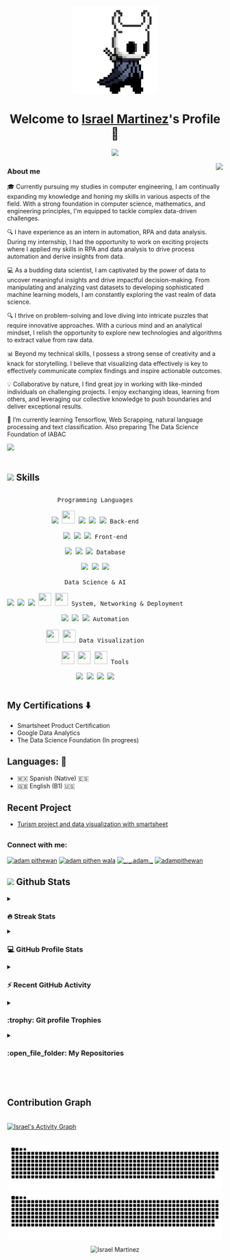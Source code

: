 <p align="center">
  <br>
  <samp>
   

</samp>

  <img src="https://raw.githubusercontent.com/TanZng/TanZng/master/assets/hollor_knight3.gif" width="200"/>

</p>

<p align="center">
  <h1 align="center">Welcome to <a href="https://github.com/Israwss">Israel Martinez</a>'s Profile 👋</h1>
</p>
<p align="center">
  <a align="center" href="https://github.com/DenverCoder1/readme-typing-svg"><img src="https://readme-typing-svg.herokuapp.com?&font=IBM+Plex+Sans&color=F72EE2&size=25&lines=Welcome+to+my+GitHub+Profile!;I'm+a+Computer+Engineering+Student;Aspiring+Data+Scientist" /></a>
</p>

<img align="right" src="https://media.giphy.com/media/M9gbBd9nbDrOTu1Mqx/giphy.gif">


<h3><b>About me</b></h3>

<p>🎓 Currently pursuing my studies in computer engineering, I am continually expanding my knowledge and honing my skills in various aspects of the field. With a strong foundation in computer science, mathematics, and engineering principles, I'm equipped to tackle complex data-driven challenges.

🔍 I have experience as an intern in automation, RPA and data analysis. During my internship, I had the opportunity to work on exciting projects where I applied my skills in RPA and data analysis to drive process automation and derive insights from data.

💻 As a budding data scientist, I am captivated by the power of data to uncover meaningful insights and drive impactful decision-making. From manipulating and analyzing vast datasets to developing sophisticated machine learning models, I am constantly exploring the vast realm of data science.

🔍 I thrive on problem-solving and love diving into intricate puzzles that require innovative approaches. With a curious mind and an analytical mindset, I relish the opportunity to explore new technologies and algorithms to extract value from raw data.

📊 Beyond my technical skills, I possess a strong sense of creativity and a knack for storytelling. I believe that visualizing data effectively is key to effectively communicate complex findings and inspire actionable outcomes.

💡 Collaborative by nature, I find great joy in working with like-minded individuals on challenging projects. I enjoy exchanging ideas, learning from others, and leveraging our collective knowledge to push boundaries and deliver exceptional results.

🌱 I’m currently learning Tensorflow, Web Scrapping, natural language processing and text classification. Also preparing The Data Science Foundation of IABAC		

</p>

<img src="https://user-images.githubusercontent.com/73097560/115834477-dbab4500-a447-11eb-908a-139a6edaec5c.gif"><br><br>

## <img src="https://media2.giphy.com/media/QssGEmpkyEOhBCb7e1/giphy.gif?cid=ecf05e47a0n3gi1bfqntqmob8g9aid1oyj2wr3ds3mg700bl&rid=giphy.gif" width ="25"><b> Skills</b>

<p style="display: inline-block;" align="center">
  <kbd>
    <kbd>Programming Languages</kbd>
    <br>
    <br>
    <img width="30px" src="https://cdn.jsdelivr.net/gh/devicons/devicon/icons/python/python-plain.svg" /> 
    <img width="30px" height="30px" src="https://www.r-project.org/logo/Rlogo.svg" /> 
    <img width="30px" src="https://cdn.jsdelivr.net/gh/devicons/devicon/icons/csharp/csharp-plain.svg" /> 
    <img width="30px" src="https://cdn.jsdelivr.net/gh/devicons/devicon/icons/java/java-plain.svg" /> 
    <img width="30px" src="https://cdn.jsdelivr.net/gh/devicons/devicon/icons/c/c-plain.svg" /> 
  </kbd>
  <kbd>
    <kbd>Back-end</kbd>
    <br>
    <br>
    <img width="30px" src="https://cdn.jsdelivr.net/gh/devicons/devicon/icons/dotnetcore/dotnetcore-original.svg" />
    <img width="30px" src="https://cdn.jsdelivr.net/gh/devicons/devicon/icons/dot-net/dot-net-original.svg" />
    <img width="30px" src="https://cdn.jsdelivr.net/gh/devicons/devicon/icons/sqlalchemy/sqlalchemy-plain.svg" />
  </kbd>
  <kbd>
    <kbd>Front-end</kbd>
    <br>
    <br>
    <img width="30px" src="https://cdn.jsdelivr.net/gh/devicons/devicon/icons/html5/html5-original.svg" /> 
    <img width="30px" src="https://cdn.jsdelivr.net/gh/devicons/devicon/icons/css3/css3-plain.svg" /> 
    <img width="30px" src="https://cdn.jsdelivr.net/gh/devicons/devicon/icons/javascript/javascript-original.svg" />
  </kbd>
  <kbd>
    <kbd>Database</kbd>
    <br>
    <br>
    <img width="30px" src="https://cdn.jsdelivr.net/gh/devicons/devicon/icons/mysql/mysql-plain.svg" />
    <img width="30px" src="https://cdn.jsdelivr.net/gh/devicons/devicon/icons/microsoftsqlserver/microsoftsqlserver-plain.svg" />
    <img width="30px" src="https://cdn.jsdelivr.net/gh/devicons/devicon/icons/mongodb/mongodb-plain.svg" />
  </kbd>
  <br>
  <br>
  <kbd>
    <kbd>Data Science & AI</kbd>
    <br>
    <br>
    <img width="30px" src="https://cdn.jsdelivr.net/gh/devicons/devicon/icons/tensorflow/tensorflow-original.svg" />
    <img width="30px" src="https://cdn.jsdelivr.net/gh/devicons/devicon/icons/numpy/numpy-original.svg" />
    <img width="30px" src="https://cdn.jsdelivr.net/gh/devicons/devicon/icons/pandas/pandas-original.svg" />
    <img width="30px" height="30px" src="https://www.vectorlogo.zone/logos/pytorch/pytorch-ar21.svg"/>
   <img width="30px" height="30px" src="https://upload.wikimedia.org/wikipedia/commons/0/05/Scikit_learn_logo_small.svg" />
  </kbd>
 
  <kbd>
    <kbd>System, Networking & Deployment</kbd>
    <br>
    <br>
    <img width="30px" src="https://cdn.jsdelivr.net/gh/devicons/devicon/icons/azure/azure-plain.svg" />
    <img width="30px" src="https://cdn.jsdelivr.net/gh/devicons/devicon/icons/git/git-plain.svg" />
    <img width="30px" src="https://cdn.jsdelivr.net/gh/devicons/devicon/icons/docker/docker-plain.svg" />
  </kbd>
  <kbd>
    <kbd>Automation</kbd>
    <br>
    <br>
    <img width="30px" height="30px"src="https://www.vectorlogo.zone/logos/zapier/zapier-ar21.svg" />
    <img width="30px" height="30px"src="https://upload.wikimedia.org/wikipedia/commons/6/6e/Blue_Prism_logo.svg" />
  </kbd>
   <kbd>
    <kbd>Data Visualization</kbd>
    <br>
    <br>
    <img width="30px" height="30px"src="https://cdn.worldvectorlogo.com/logos/tableau-software.svg" />
    <img width="30px" height="30px"src="https://cdn.worldvectorlogo.com/logos/r-studio-1.svg" />
     <img width="30px" height="30px"src="https://cdn.worldvectorlogo.com/logos/looker-1.svg" />
  </kbd>
  <kbd>
    <kbd>Tools</kbd>
    <br>
    <br>
    <img width="30px" src="https://cdn.jsdelivr.net/gh/devicons/devicon/icons/vscode/vscode-original.svg" />
    <img width="30px" src="https://cdn.jsdelivr.net/gh/devicons/devicon/icons/jupyter/jupyter-original.svg" />
    <img width="30px" src="https://www.vectorlogo.zone/logos/pytorch/pytorch-icon.svg" />
    <img width="30px" src="https://cdn.jsdelivr.net/gh/devicons/devicon/icons/visualstudio/visualstudio-plain.svg" />
  </kbd>
  
</p>

##



## My Certifications :arrow_down:

- Smartsheet Product Certification
- Google Data Analytics
- The Data Science Foundation (In progrees) 

##

## Languages: :speech_balloon:

- 🇲🇽 Spanish (Native) 🇪🇸
- 🇬🇧 English (B1) 🇺🇸
##

## Recent Project
<!-- BLOG-POST-LIST:START -->
- [Turism project and data visualization with smartsheet](https://app.smartsheet.com/b/publish?EQBCT=5c5b773810e24f1487bc9325095d5e27)
##


### Connect with me:
<p align="left">
  <a href="https://www.linkedin.com/in/israel-mart%C3%ADnez-jim%C3%A9nez-60225a1b0/" target="blank"><img align="center"
      src="https://raw.githubusercontent.com/rahuldkjain/github-profile-readme-generator/master/src/images/icons/Social/linked-in-alt.svg"
      alt="adam pithewan" height="30" width="40" /></a>
  <a href="https://www.facebook.com/there.is.only.dead.space.here" target="blank"><img align="center"
      src="https://raw.githubusercontent.com/rahuldkjain/github-profile-readme-generator/master/src/images/icons/Social/facebook.svg"
      alt="adam pithen wala" height="30" width="40" /></a>
  <a href="https://www.instagram.com/isra_cuellar12w/" target="blank"><img align="center"
      src="https://raw.githubusercontent.com/rahuldkjain/github-profile-readme-generator/master/src/images/icons/Social/instagram.svg"
      alt="_._.adam._" height="30" width="40" /></a>
 <a href="https://twitter.com/Isra12w" target="blank"><img align="center"
      src="https://raw.githubusercontent.com/rahuldkjain/github-profile-readme-generator/master/src/images/icons/Social/twitter.svg"
      alt="adampithewan" height="30" width="40" /></a>
</p>

##




## <picture> <img src = "https://github.com/7oSkaaa/7oSkaaa/blob/main/Images/Statistics.gif?raw=true" width = 50px>  </picture> Github Stats

<details><summary><h3> 🔥 Streak Stats</h3></summary>

----	

<p align="center"><img src="https://github-readme-streak-stats.herokuapp.com/?user=Israwss&theme=tokyonight_duo" alt="Israwss" /></p>

</details>
  
<details><summary><h3>💻 GitHub Profile Stats</h3></summary>

----
	
<p align="center">
    <a href="https://github.com/anuraghazra/github-readme-stats">
	    <img alt="Israwss's Github Stats" src="https://github-readme-stats.vercel.app/api?username=Israwss&show_icons=true&count_private=true&locale=en&theme=tokyonight&layout=compact" height="230px"/></a>
	  <img src="https://github-readme-stats.vercel.app/api/top-langs?username=Israwss&langs_count=10&show_icons=true&locale=en&theme=tokyonight" alt="Israwss" height="230px"/>
<br/>


</details>

<details><summary><h3>⚡ Recent GitHub Activity</h3></summary>

----
	
[![Israwss's github activity graph](https://github-readme-activity-graph.cyclic.app/graph?username=Israwss&theme=github	)](https://github.com/Israwss/github-readme-activity-graph)

 
</details>

<details><summary> <h3> :trophy: Git profile Trophies </h3></summary>

----
	
<p align="center"> <a href="https://github.com/Israwss/github-profile-trophy"><img src="https://github-profile-trophy.vercel.app/?username=Israwss&layout=compact&theme=tokyonight&column=4&margin-w=15&margin-h=15" alt="Israwss" /></a> </p>

[![@Israwss's Holopin board](https://holopin.io/api/user/board?user=Israwss)](https://holopin.io/@7oskaa)
	
</details>
	
<details><summary><h3> :open_file_folder: My Repositories </h3></summary>

----
	
<div>
  <p align="center">
	<a href="https://github.com/Israwss/LeetCode_DailyChallenge_2023">
      		<img src="https://github-readme-stats.vercel.app/api/pin/?username=Israwss&repo=LeetCode_DailyChallenge_2023&theme=tokyonight" alt="GitHub Stats" />
    	</a>
	<a href="https://github.com/Israwss/Ahmed-Hossam">
      		<img src="https://github-readme-stats.vercel.app/api/pin/?username=Israwss&repo=Ahmed-Hossam&theme=tokyonight" alt="GitHub Stats" />
    	</a>
    	<a href="https://github.com/Israwss/Strees_Testing">
      		<img src="https://github-readme-stats.vercel.app/api/pin/?username=Israwss&repo=Strees_Testing&theme=tokyonight" alt="GitHub Stats" />
    	</a>
    	<a href="https://github.com/Israwss/CP-Templates">
      		<img src="https://github-readme-stats.vercel.app/api/pin/?username=Israwss&repo=CP-Templates&theme=tokyonight" alt="GitHub Stats" />
    	</a>
    	<a href="https://github.com/Israwss/Codeforces-Polygon-Template">
      		<img src="https://github-readme-stats.vercel.app/api/pin/?username=Israwss&repo=Codeforces-Polygon-Template&theme=tokyonight" alt="GitHub Stats" />
    	</a>
	<a href="https://github.com/Israwss/Some-Linux-Commands">
      		<img src="https://github-readme-stats.vercel.app/api/pin/?username=Israwss&repo=Some-Linux-Commands&theme=tokyonight" alt="GitHub Stats" />
    	</a>
	<a href="https://github.com/Israwss/Shorten-Link">
      		<img src="https://github-readme-stats.vercel.app/api/pin/?username=Israwss&repo=Shorten-Link&theme=tokyonight" alt="GitHub Stats" />
    	</a>
	<a href="https://github.com/Israwss/Israwss">
      		<img src="https://github-readme-stats.vercel.app/api/pin/?username=Israwss&repo=Isra2wss&theme=tokyonight" alt="GitHub Stats" />
    	</a>
	<a href="https://github.com/Israwss/Competitive-Programming-Session-Content">
      		<img src="https://github-readme-stats.vercel.app/api/pin/?username=Israwss&repo=Competitive-Programming-Session-Content&theme=tokyonight" alt="GitHub Stats" />
    	</a>
	<a href="https://github.com/Israwss/VS-Code-for-CP">
      		<img src="https://github-readme-stats.vercel.app/api/pin/?username=Israwss&repo=VS-Code-for-CP&theme=tokyonight" alt="GitHub Stats" />
    	</a>
	<a href="https://github.com/Israwss/Sorting-Algorithms">
      		<img src="https://github-readme-stats.vercel.app/api/pin/?username=Israwss&repo=Sorting-Algorithms&theme=tokyonight" alt="GitHub Stats" />
    	</a>
	<a href="https://github.com/Israwss/board-link-generator">
      		<img src="https://github-readme-stats.vercel.app/api/pin/?username=Israwss&repo=board-link-generator&theme=tokyonight" alt="GitHub Stats" />
    	</a>
	<a href="https://github.com/Israwss/Tic-Tac-Toe-GUI">
      		<img src="https://github-readme-stats.vercel.app/api/pin/?username=Israwss&repo=Tic-Tac-Toe-GUI&theme=tokyonight" alt="GitHub Stats" />
    	</a>
	<a href="https://github.com/Israwss/PhoneBook-System">
      		<img src="https://github-readme-stats.vercel.app/api/pin/?username=Israwss&repo=PhoneBook-System&theme=tokyonight" alt="GitHub Stats" />
    	</a>
	<a href="https://github.com/Israwss/Codeforces-Sheet-Generator">
      		<img src="https://github-readme-stats.vercel.app/api/pin/?username=Israwss&repo=Codeforces-Sheet-Generator&theme=tokyonight" alt="GitHub Stats" />
    	</a>
	<a href="https://github.com/Israwss/CP-Calendar">
      		<img src="https://github-readme-stats.vercel.app/api/pin/?username=Israwss&repo=CP-Calendar&theme=tokyonight" alt="GitHub Stats" />
    	</a>
	<a href="https://github.com/Israwss/Codeforces-Friends-Script">
      		<img src="https://github-readme-stats.vercel.app/api/pin/?username=Israwss&repo=Codeforces-Friends-Script&theme=tokyonight" alt="GitHub Stats" />
    	</a>
	<a href="https://github.com/Israwss/vJudge-Board-Scrapper">
      		<img src="https://github-readme-stats.vercel.app/api/pin/?username=Israwss&repo=vJudge-Board-Scrapper&theme=tokyonight" alt="GitHub Stats" />
    	</a>
	<a href="https://github.com/Israwss/CP-Templates-Snippets">
      		<img src="https://github-readme-stats.vercel.app/api/pin/?username=Israwss&repo=CP-Templates-Snippets&theme=tokyonight" alt="GitHub Stats" />
    	</a>
	<a href="https://github.com/Israwss/Udemy-Website">
      		<img src="https://github-readme-stats.vercel.app/api/pin/?username=Israwss&repo=Udemy-Website&theme=tokyonight" alt="GitHub Stats" />
    	</a>
  </p>
</div>
</details>

</br></br>
	



  
## Contribution Graph
  <br/>
   <a href="https://github.com/Israwss"><img alt="Israel's Activity Graph" src="https://activity-graph.herokuapp.com/graph?username=itsmeshibintmz&custom_title=Israel'%20Israel's%20Contribution%20Graph&theme=react-dark" /></a>
  <br/>

<br/>

![github contribution grid snake animation](https://raw.githubusercontent.com/Israwss/Israwss/output/github-contribution-grid-snake.svg#gh-dark-mode-only)
![github contribution grid snake animation](https://raw.githubusercontent.com/Israwss/Israwss/output/github-contribution-grid-snake.svg#gh-light-mode-only)

<p align="center"> <img src="https://komarev.com/ghpvc/?username=Israwss&label=Profile%20views&color=blueviolet&style=flat" alt="Israel Martinez" /> </p>

##























